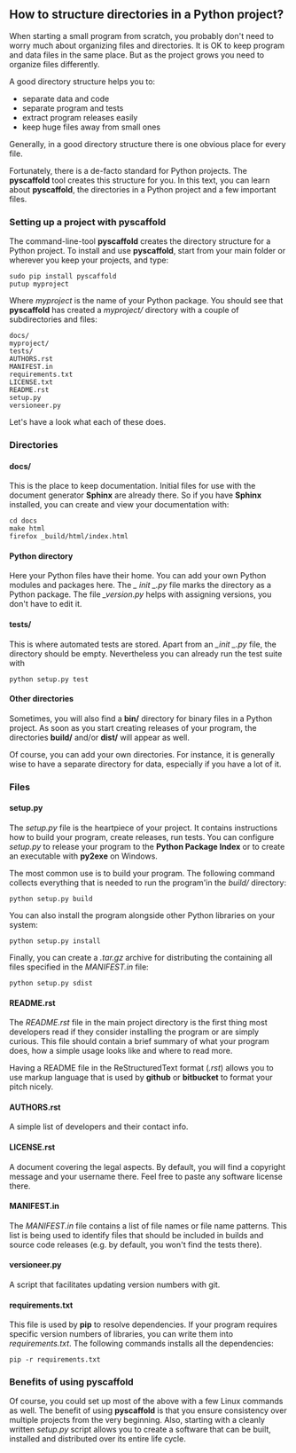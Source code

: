 
## How to structure directories in a Python project?

When starting a small program from scratch, you probably don't need to worry much about organizing files and directories. It is OK to keep program and data files in the same place. But as the project grows you need to organize files differently. 

A good directory structure helps you to:

* separate data and code
* separate program and tests
* extract program releases easily
* keep huge files away from small ones

Generally, in a good directory structure there is one obvious place for every file.

Fortunately, there is a de-facto standard for Python projects. The **pyscaffold** tool creates this structure for you. In this text, you can learn about **pyscaffold**, the directories in a Python project and a few important files.

### Setting up a project with pyscaffold

The command-line-tool **pyscaffold** creates the directory structure for a Python project. To install and use **pyscaffold**, start from your main folder or wherever you keep your projects, and type:

    sudo pip install pyscaffold
    putup myproject

Where *myproject* is the name of your Python package. You should see that **pyscaffold** has created a *myproject/* directory with a couple of subdirectories and files:

    docs/   
    myproject/
    tests/
    AUTHORS.rst
    MANIFEST.in
    requirements.txt
    LICENSE.txt
    README.rst
    setup.py
    versioneer.py

Let's have a look what each of these does.

### Directories

#### docs/
This is the place to keep documentation. Initial files for use with the document generator **Sphinx** are already there. So if you have **Sphinx** installed, you can create and view your documentation with:

    cd docs
    make html
    firefox _build/html/index.html 

#### Python directory
Here your Python files have their home. You can add your own Python modules and packages here. The *_ _init_ _.py* file marks the directory as a Python package. The file *_version.py* helps with assigning versions, you don't have to edit it.

#### tests/
This is where automated tests are stored. Apart from an *__init_ _.py* file, the directory should be empty. Nevertheless you can already run the test suite with

    python setup.py test

#### Other directories
Sometimes, you will also find a **bin/** directory for binary files in a Python project. As soon as you start creating releases of your program, the directories **build/** and/or **dist/** will appear as well.

Of course, you can add your own directories. For instance, it is generally wise to have a separate directory for data, especially if you have a lot of it.

### Files

#### setup.py
The *setup.py* file is the heartpiece of your project. It contains instructions how to build your program, create releases, run tests. You can configure *setup.py* to release your program to the **Python Package Index** or to create an executable with **py2exe** on Windows.

The most common use is to build your program. The following command collects everything that is needed to run the program'in the *build/* directory:

    python setup.py build

You can also install the program alongside other Python libraries on your system:

    python setup.py install

Finally, you can create a *.tar.gz* archive for distributing the containing all files specified in the *MANIFEST.in* file:

    python setup.py sdist


#### README.rst
The *README.rst* file in the main project directory is the first thing most developers read if they consider installing the program or are simply curious. This file should contain a brief summary of what your program does, how a simple usage looks like and where to read more.

Having a README file in the ReStructuredText format (*.rst*) allows you to use markup language that is used by **github** or **bitbucket** to format your pitch nicely.

#### AUTHORS.rst
A simple list of developers and their contact info.

#### LICENSE.rst
A document covering the legal aspects. By default, you will find a copyright message and your username there. Feel free to paste any software license there. 

#### MANIFEST.in
The *MANIFEST.in* file contains a list of file names or file name patterns. This list is being used to identify fiĺes that should be included in builds and source code releases (e.g. by default, you won't find the tests there).

#### versioneer.py
A script that facilitates updating version numbers with git.

#### requirements.txt
This file is used by **pip** to resolve dependencies. If your program requires specific version numbers of libraries, you can write them into *requirements.txt*. The following commands installs all the dependencies:

    pip -r requirements.txt

### Benefits of using pyscaffold
Of course, you could set up most of the above with a few Linux commands as well. The benefit of using **pyscaffold** is that you ensure consistency over multiple projects from the very beginning. Also, starting with a cleanly written *setup.py* script allows you to create a software that can be built, installed and distributed over its entire life cycle.

